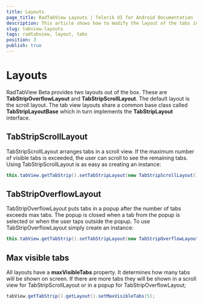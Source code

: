 ```yaml
---
title: Layouts
page_title: RadTabView Layouts | Telerik UI for Android Documentation
description: This article shows how to modify the layout of the tabs in the tab strip.
slug: tabview-layouts
tags: radtabview, layout, tabs
position: 3
publish: true
---
```


# Layouts

RadTabView Beta provides two layouts out of the box. These are **TabStripOverflowLayout** and **TabStripScrollLayout**.
The default layout is the scroll layout. The tab view layouts share a common base class called **TabStripLayoutBase** which in turn implements the **TabStripLayout** interface.

## TabStripScrollLayout

TabStripScrollLayout arranges tabs in a scroll view. If the maximum number of visible tabs is exceeded, the user can scroll to see the remaining tabs.
Using TabStripScrollLayout is as easy as creating an instance:

```Java
this.tabView.getTabStrip().setTabStripLayout(new TabStripScrollLayout());
```

## TabStripOverflowLayout

TabStripOverflowLayout puts tabs in a popup after the number of tabs exceeds max tabs. The popup is closed when a tab from the popup is selected or
when the user taps outside the popup. To use TabStripOverflowLayout simply create an instance:

```Java
this.tabView.getTabStrip().setTabStripLayout(new TabStripOverflowLayout());
```

## Max visible tabs

All layouts have a **maxVisibleTabs** property. It determines how many tabs will be shown on screen. If there are more tabs they will be
shown in a scroll view for TabStripScrollLayout or in a popup for TabStripOverflowLayout;

```Java
tabView.getTabStrip().getLayout().setMaxVisibleTabs(5);
```